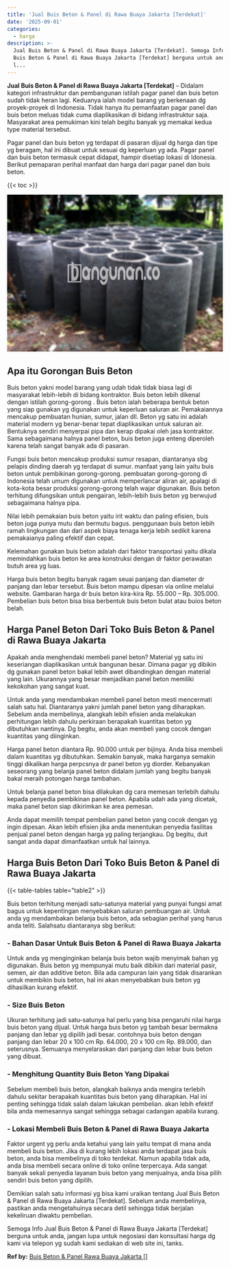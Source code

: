 ```yaml
---
title: 'Jual Buis Beton & Panel di Rawa Buaya Jakarta [Terdekat]'
date: '2025-09-01'
categories:
  - harga
description: >-
  Jual Buis Beton & Panel di Rawa Buaya Jakarta [Terdekat]. Semoga Info Jual
  Buis Beton & Panel di Rawa Buaya Jakarta [Terdekat] berguna untuk anda, jangan
  l...
---
```


**Jual Buis Beton & Panel di Rawa Buaya Jakarta \[Terdekat\]** – Didalam kategori infrastruktur dan pembangunan istilah pagar panel dan buis beton sudah tidak heran lagi. Keduanya ialah model barang yg berkenaan dg proyek-proyek di Indonesia. Tidak hanya itu pemanfaatan pagar panel dan buis beton meluas tidak cuma diaplikasikan di bidang infrastruktur saja. Masyarakat area pemukiman kini telah begitu banyak yg memakai kedua type material tersebut.

Pagar panel dan buis beton yg terdapat di pasaran dijual dg harga dan tipe yg beragam, hal ini dibuat untuk sesuai dg keperluan yg ada. Pagar panel dan buis beton termasuk cepat didapat, hampir disetiap lokasi di Idonesia. Berikut pemaparan perihal manfaat dan harga dari pagar panel dan buis beton.

{{< toc >}}

![Jual Buis Beton & Panel di Rawa Buaya Jakarta [Terdekat]](/images/jual-panel-buis-beton-murah-11.png)

## Apa itu Gorongan Buis Beton

Buis beton yakni model barang yang udah tidak tidak biasa lagi di masyarakat lebih-lebih di bidang kontraktor. Buis beton lebih dikenal dengan istilah gorong-gorong . Buis beton ialah beberapa bentuk beton yang siap gunakan yg digunakan untuk keperluan saluran air. Pemakaiannya mencakup pembuatan hunian, sumur, jalan dll. Beton yg satu ini adalah material modern yg benar-benar tepat diaplikasikan untuk saluran air. Bentuknya sendiri menyerpai pipa dan kerap dipakai oleh jasa kontraktor. Sama sebagaimana halnya panel beton, buis beton juga enteng diperoleh karena telah sangat banyak ada di pasaran.

Fungsi buis beton mencakup produksi sumur resapan, diantaranya sbg pelapis dinding daerah yg terdapat di sumur. manfaat yang lain yaitu buis beton untuk pembikinan gorong-gorong. pembuatan gorong-gorong di Indonesia telah umum digunakan untuk memperlancar aliran air, apalagi di kota-kota besar produksi gorong-gorong telah wajar digunakan. Buis beton terhitung difungsikan untuk pengairan, lebih-lebih buis beton yg berwujud sebagaimana halnya pipa.

Nilai lebih pemakaian buis beton yaitu irit waktu dan paling efisien, buis beton juga punya mutu dan bermutu bagus. penggunaan buis beton lebih ramah lingkungan dan dari aspek biaya tenaga kerja lebih sedikit karena pemakaianya paling efektif dan cepat.

Kelemahan gunakan buis beton adalah dari faktor transportasi yaitu dikala memindahkan buis beton ke area konstruksi dengan dr faktor perawatan butuh area yg luas.

Harga buis beton begitu banyak ragam seuai panjang dan diameter dr panjang dan lebar tersebut. Buis beton mampu dipesan via online melalui website. Gambaran harga dr buis beton kira-kira Rp. 55.000 – Rp. 305.000. Pembelian buis beton bisa bisa berbentuk buis beton bulat atau buios beton belah.

## Harga Panel Beton Dari Toko Buis Beton & Panel di Rawa Buaya Jakarta

Apakah anda menghendaki membeli panel beton? Material yg satu ini keseriangan diaplikasikan untuk bangunan besar. Dimana pagar yg dibikin dg gunakan panel beton bakal lebih awet dibandingkan dengan material yang lain. Ukurannya yang besar menjadikan panel beton memiliki kekokohan yang sangat kuat.

Untuk anda yang mendambakan membeli panel beton mesti mencermati salah satu hal. Diantaranya yakni jumlah panel beton yang diharapkan. Sebelum anda membelinya, alangkah lebih efisien anda melakukan perhitungan lebih dahulu perkiraan berapakah kuantitas beton yg dibutuhkan nantinya. Dg begitu, anda akan membeli yang cocok dengan kuantitas yang diinginkan.

Harga panel beton diantara Rp. 90.000 untuk per bijinya. Anda bisa membeli dalam kuantitas yg dibutuhkan. Semakin banyak, maka harganya semakin tinggi dikalikan harga perpcsnya dr panel beton yg diorder. Kebanyakan seseorang yang belanja panel beton didalam jumlah yang begitu banyak bakal meraih potongan harga tambahan.

Untuk belanja panel beton bisa dilakukan dg cara memesan terlebih dahulu kepada penyedia pembikinan panel beton. Apabila udah ada yang dicetak, maka panel beton siap dikirimkan ke area pemesan.

Anda dapat memilih tempat pembelian panel beton yang cocok dengan yg ingin dipesan. Akan lebih efisien jika anda menentukan penyedia fasilitas penjual panel beton dengan harga yg paling terjangkau. Dg begitu, duit sangat anda dapat dimanfaatkan untuk hal lainnya.

## Harga Buis Beton Dari Toko Buis Beton & Panel di Rawa Buaya Jakarta

{{< table-tables table="table2" >}}

Buis beton terhitung menjadi satu-satunya material yang punyai fungsi amat bagus untuk kepentingan menyebabkan saluran pembuangan air. Untuk anda yg mendambakan belanja buis beton, ada sebagian perihal yang harus anda teliti. Salahsatu diantaranya sbg berikut:

### \- Bahan Dasar Untuk Buis Beton & Panel di Rawa Buaya Jakarta

Untuk anda yg menginginkan belanja buis beton wajib menyimak bahan yg digunakan. Buis beton yg mempunyai mutu baik dibikin dari material pasir, semen, air dan additive beton. Bila ada campuran lain yang tidak disarankan untuk membikin buis beton, hal ini akan menyebabkan buis beton yg dihasilkan kurang efektif.

### \- Size Buis Beton

Ukuran terhitung jadi satu-satunya hal perlu yang bisa pengaruhi nilai harga buis beton yang dijual. Untuk harga buis beton yg tambah besar bermakna panjang dan lebar yg dipilih jadi besar. contohnya buis beton dengan panjang dan lebar 20 x 100 cm Rp. 64.000, 20 x 100 cm Rp. 89.000, dan seterusnya. Semuanya menyelaraskan dari panjang dan lebar buis beton yang dibuat.

### \- Menghitung Quantity Buis Beton Yang Dipakai

Sebelum membeli buis beton, alangkah baiknya anda mengira terlebih dahulu sekitar berapakah kuantitas buis beton yang diharapkan. Hal ini penting sehingga tidak salah dalam lakukan pembelian. akan lebih efektif bila anda memesannya sangat sehingga sebagai cadangan apabila kurang.

### \- Lokasi Membeli Buis Beton & Panel di Rawa Buaya Jakarta

Faktor urgent yg perlu anda ketahui yang lain yaitu tempat di mana anda membeli buis beton. Jika di kurang lebih lokasi anda terdapat jasa buis beton, anda bisa membelinya di toko terdekat. Namun apabila tidak ada, anda bisa membeli secara online di toko online terpercaya. Ada sangat banyak sekali penyedia layanan buis beton yang menjualnya, anda bisa pilih sendiri buis beton yang dipilih.

Demikian salah satu informasi yg bisa kami uraikan tentang Jual Buis Beton & Panel di Rawa Buaya Jakarta \[Terdekat\]. Sebelum anda membelinya, pastikan anda mengetahuinya secara detil sehingga tidak berjalan kekeliruan diwaktu pembelian.

Semoga Info Jual Buis Beton & Panel di Rawa Buaya Jakarta \[Terdekat\] berguna untuk anda, jangan lupa untuk negosiasi dan konsultasi harga dg kami via telepon yg sudah kami sediakan di web site ini, tanks.

**Ref by:** [Buis Beton & Panel Rawa Buaya Jakarta []](https://id.wikipedia.org/wiki/Buis)
